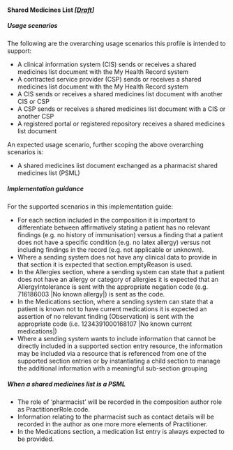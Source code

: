 #### Shared Medicines List *[[Draft](http://hl7.org/fhir/stu3/valueset-publication-status.html)]*

##### Usage scenarios 

The following are the overarching usage scenarios this profile is intended to support:

* A clinical information system (CIS) sends or receives a shared medicines list document with the My Health Record system
* A contracted service provider (CSP) sends or receives a shared medicines list document with the My Health Record system
* A CIS sends or receives a shared medicines list document with another CIS or CSP
* A CSP sends or receives a shared medicines list document with a CIS or another CSP
* A registered portal or registered repository receives a shared medicines list document

An expected usage scenario, further scoping the above overarching scenarios is:
* A shared medicines list document exchanged as a pharmacist shared medicines list (PSML)

#####  Implementation guidance 

For the supported scenarios in this implementation guide:

* For each section included in the composition it is important to differentiate between affirmatively stating a patient has no relevant findings (e.g. no history of immunisation) versus a finding that a patient does not have a specific condition (e.g. no latex allergy) versus not including findings in the record (e.g. not applicable or unknown).
* Where a sending system does not have any clinical data to provide in that section it is expected that section.emptyReason is used.
* In the Allergies section, where a sending system can state that a patient does not have an allergy or category of allergies it is expected that an AllergyIntolerance is sent with the appropriate negation code (e.g. 716186003 \|No known allergy\|) is sent as the code.
* In the Medications section, where a sending system can state that a patient is known not to have current medications it is expected an assertion of no relevant finding (Observation) is sent with the appropriate code (i.e. 1234391000168107 \|No known current medications\|) 
* Where a sending system wants to include information that cannot be directly included in a supported section entry resource, the information may be included via a resource that is referenced from one of the supported section entries or by instantiating a child section to manage the additional information with a meaningful sub-section grouping

##### When a shared medicines list is a PSML

* The role of ‘pharmacist’ will be recorded in the composition author role as PractitionerRole.code.
* Information relating to the pharmacist such as contact details will be recorded in the author as one more more elements of Practitioner.
* In the Medications section, a medication list entry is always expected to be provided.



 
  
   
